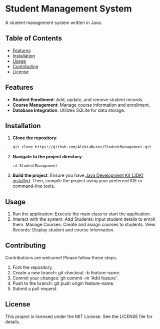 # Student Management System

A student management system written in Java.

## Table of Contents

- [Features](#features)
- [Installation](#installation)
- [Usage](#usage)
- [Contributing](#contributing)
- [License](#license)

## Features

- **Student Enrollment**: Add, update, and remove student records.
- **Course Management**: Manage course information and enrollment.
- **Database Integration**: Utilizes SQLite for data storage.

## Installation

1. **Clone the repository**:
   ```bash
   git clone https://github.com/AlekiaNuroz/StudentManagement.git
2. **Navigate to the project directory**:
   ```bash
   cd StudentManagement
3. **Build the project**:
Ensure you have [Java Development Kit (JDK) installed](https://www.oracle.com/java/technologies/javase-jdk11-downloads.html). Then, compile the project using your preferred IDE or command-line tools.

## Usage
1. Run the application:
   Execute the main class to start the application.
2. Interact with the system:
   Add Students: Input student details to enroll them.
   Manage Courses: Create and assign courses to students.
   View Records: Display student and course information.

## Contributing
Contributions are welcome! Please follow these steps:

1. Fork the repository.
2. Create a new branch: git checkout -b feature-name.
3. Commit your changes: git commit -m 'Add feature'.
4. Push to the branch: git push origin feature-name.
5. Submit a pull request.

## License
This project is licensed under the MIT License. See the LICENSE file for details.
